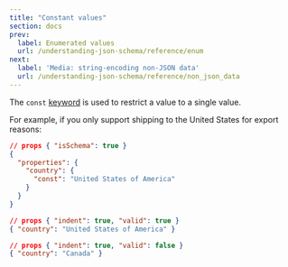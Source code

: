 ```yaml
---
title: "Constant values"
section: docs
prev: 
  label: Enumerated values
  url: /understanding-json-schema/reference/enum
next: 
  label: 'Media: string-encoding non-JSON data'
  url: /understanding-json-schema/reference/non_json_data
---
```


<Star label="New in draft 6" />

The `const` [keyword](../../learn/glossary#keyword) is used to restrict a value to a single value.

For example, if you only support shipping to the United States for
export reasons:

```json
// props { "isSchema": true }
{
  "properties": {
    "country": {
      "const": "United States of America"
    }
  }
}
```
```json
// props { "indent": true, "valid": true }
{ "country": "United States of America" }
```
```json
// props { "indent": true, "valid": false }
{ "country": "Canada" }
```
